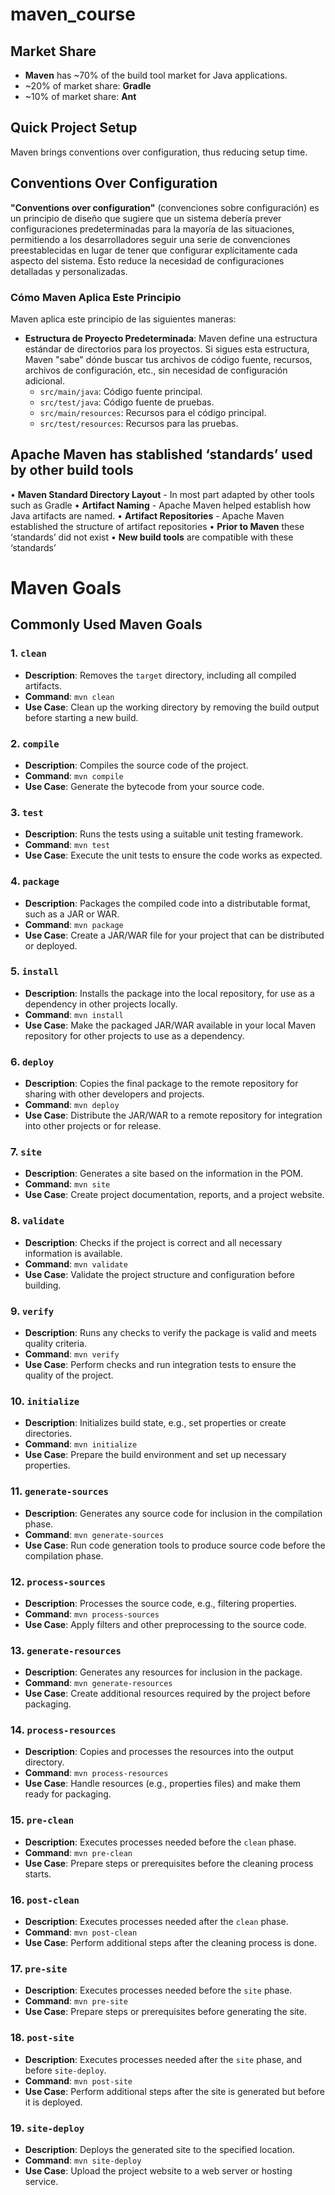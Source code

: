 # maven_course

## Market Share

- **Maven** has ~70% of the build tool market for Java applications.
- ~20% of market share: **Gradle**
- ~10% of market share: **Ant**

## Quick Project Setup

Maven brings conventions over configuration, thus reducing setup time.

## Conventions Over Configuration

**"Conventions over configuration"** (convenciones sobre configuración) es un principio de diseño que sugiere que un sistema debería prever configuraciones predeterminadas para la mayoría de las situaciones, permitiendo a los desarrolladores seguir una serie de convenciones preestablecidas en lugar de tener que configurar explícitamente cada aspecto del sistema. Esto reduce la necesidad de configuraciones detalladas y personalizadas.

### Cómo Maven Aplica Este Principio

Maven aplica este principio de las siguientes maneras:

- **Estructura de Proyecto Predeterminada**: Maven define una estructura estándar de directorios para los proyectos. Si sigues esta estructura, Maven "sabe" dónde buscar tus archivos de código fuente, recursos, archivos de configuración, etc., sin necesidad de configuración adicional.
  - `src/main/java`: Código fuente principal.
  - `src/test/java`: Código fuente de pruebas.
  - `src/main/resources`: Recursos para el código principal.
  - `src/test/resources`: Recursos para las pruebas.
 
    
## Apache Maven has stablished ‘standards’ used by other build tools

• **Maven Standard Directory Layout** - In most part adapted by other tools such as Gradle
• **Artifact Naming** - Apache Maven helped establish how Java artifacts are named.
• **Artifact Repositories** - Apache Maven established the structure of artifact repositories
• **Prior to Maven** these ‘standards’ did not exist
• **New build tools** are compatible with these ‘standards’


# Maven Goals

## Commonly Used Maven Goals

### 1. `clean`
   - **Description**: Removes the `target` directory, including all compiled artifacts.
   - **Command**: `mvn clean`
   - **Use Case**: Clean up the working directory by removing the build output before starting a new build.

### 2. `compile`
   - **Description**: Compiles the source code of the project.
   - **Command**: `mvn compile`
   - **Use Case**: Generate the bytecode from your source code.

### 3. `test`
   - **Description**: Runs the tests using a suitable unit testing framework.
   - **Command**: `mvn test`
   - **Use Case**: Execute the unit tests to ensure the code works as expected.

### 4. `package`
   - **Description**: Packages the compiled code into a distributable format, such as a JAR or WAR.
   - **Command**: `mvn package`
   - **Use Case**: Create a JAR/WAR file for your project that can be distributed or deployed.

### 5. `install`
   - **Description**: Installs the package into the local repository, for use as a dependency in other projects locally.
   - **Command**: `mvn install`
   - **Use Case**: Make the packaged JAR/WAR available in your local Maven repository for other projects to use as a dependency.

### 6. `deploy`
   - **Description**: Copies the final package to the remote repository for sharing with other developers and projects.
   - **Command**: `mvn deploy`
   - **Use Case**: Distribute the JAR/WAR to a remote repository for integration into other projects or for release.

### 7. `site`
   - **Description**: Generates a site based on the information in the POM.
   - **Command**: `mvn site`
   - **Use Case**: Create project documentation, reports, and a project website.

### 8. `validate`
   - **Description**: Checks if the project is correct and all necessary information is available.
   - **Command**: `mvn validate`
   - **Use Case**: Validate the project structure and configuration before building.

### 9. `verify`
   - **Description**: Runs any checks to verify the package is valid and meets quality criteria.
   - **Command**: `mvn verify`
   - **Use Case**: Perform checks and run integration tests to ensure the quality of the project.

### 10. `initialize`
   - **Description**: Initializes build state, e.g., set properties or create directories.
   - **Command**: `mvn initialize`
   - **Use Case**: Prepare the build environment and set up necessary properties.

### 11. `generate-sources`
   - **Description**: Generates any source code for inclusion in the compilation phase.
   - **Command**: `mvn generate-sources`
   - **Use Case**: Run code generation tools to produce source code before the compilation phase.

### 12. `process-sources`
   - **Description**: Processes the source code, e.g., filtering properties.
   - **Command**: `mvn process-sources`
   - **Use Case**: Apply filters and other preprocessing to the source code.

### 13. `generate-resources`
   - **Description**: Generates any resources for inclusion in the package.
   - **Command**: `mvn generate-resources`
   - **Use Case**: Create additional resources required by the project before packaging.

### 14. `process-resources`
   - **Description**: Copies and processes the resources into the output directory.
   - **Command**: `mvn process-resources`
   - **Use Case**: Handle resources (e.g., properties files) and make them ready for packaging.

### 15. `pre-clean`
   - **Description**: Executes processes needed before the `clean` phase.
   - **Command**: `mvn pre-clean`
   - **Use Case**: Prepare steps or prerequisites before the cleaning process starts.

### 16. `post-clean`
   - **Description**: Executes processes needed after the `clean` phase.
   - **Command**: `mvn post-clean`
   - **Use Case**: Perform additional steps after the cleaning process is done.

### 17. `pre-site`
   - **Description**: Executes processes needed before the `site` phase.
   - **Command**: `mvn pre-site`
   - **Use Case**: Prepare steps or prerequisites before generating the site.

### 18. `post-site`
   - **Description**: Executes processes needed after the `site` phase, and before `site-deploy`.
   - **Command**: `mvn post-site`
   - **Use Case**: Perform additional steps after the site is generated but before it is deployed.

### 19. `site-deploy`
   - **Description**: Deploys the generated site to the specified location.
   - **Command**: `mvn site-deploy`
   - **Use Case**: Upload the project website to a web server or hosting service.



